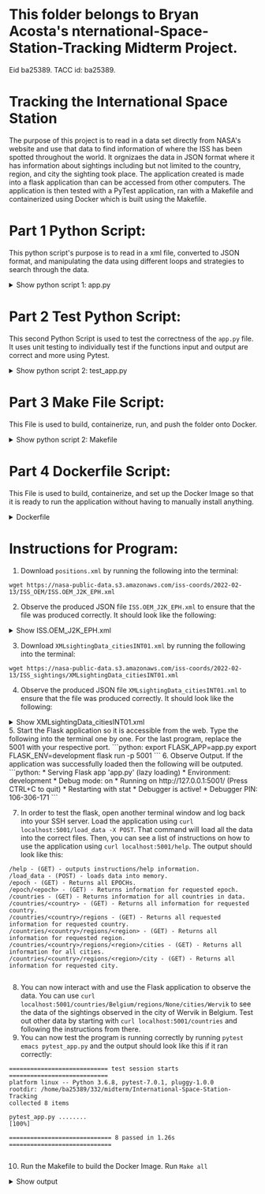 # This folder belongs to Bryan Acosta's nternational-Space-Station-Tracking Midterm Project.
Eid ba25389. TACC id: ba25389.

# Tracking the International Space Station
The purpose of this project is to read in a data set directly from NASA's website and use that data to find information of where the ISS has been spotted throughout the world. It orgnizaes the data in JSON format where it has information about sightings including but not limited to the country, region, and city the sighting took place. The application created is made into a flask application than can be accessed from other computers. The application is then tested with a PyTest application, ran with a Makefile and containerized using Docker which is built using the Makefile.

# Part 1 Python Script:
This python script's purpose is to read in a xml file, converted to JSON format, and manipulating the data using different loops and strategies to search through the data.

<details>
<summary>Show python script 1: app.py</summary>
Python

```python:
from flask import Flask
import xmltodict
import json
import logging
import sys
app = Flask(__name__)


@app.route('/load_data', methods = ['POST'])
def load_data_into_file():
    
    logging.info('Files have been loaded into the memory.\n')
    global positions 
    global sightings
    with open('positions.xml','r') as pos:
        positions = xmltodict.parse(pos.read())
    with open('cities.xml', 'r') as cities:
        sightings = xmltodict.parse(cities.read())

        return 'Data loading is complete.\n'

# All the GET Defintions

@app.route('/help', methods=['GET'])
def return_instructions():
    '''
    This Route returns all of the available commands and instructions on
    how to use them.
    '''
    logging.info("Instructions on requesting data printed below.")
    output = "/help - (GET) - outputs instructions/help information."
    output = output + "\n/load_data - (POST) - loads data into memory. "
    output = output + "\n/epoch - (GET) - Returns all EPOCHs. "
    output = output + "\n/epoch/<epoch> - (GET) - Returns information for requested epoch. " 
    output = output + "\n/countries - (GET) - Returns information for all countries in data. "
    output = output + "\n/countries/<country> - (GET) - Returns all information for requested country. "
    output = output + "\n/countries/<country>/regions - (GET) - Returns all requested information for requested country."
    output = output + "\n/countries/<country>/regions/<region> - (GET) - Returns all information for requested region. "
    output = output + "\n/countries/<country>/regions/<region>/cities - (GET) - Returns all information for all cities."
    output = output + "\n/countries/<country>/regions/<region>/city - (GET) - Returns all information for requested city. "

    return output

@app.route('/epoch', methods=['GET'])
def return_epoch():
    """
    This route grabs all of the epochs and makes it a list.
    Return: it returns the list of epochs
    """
    output = "\n"
    logging.info("Looking for all of the Epoch Positions\n")
    global epoch_length
    global epoch_list #also output
    global epoch_data
    epoch_list = ""
    epoch_data = positions['ndm']['oem']['body']['segment']['data']['stateVector']
    epoch_length = len(epoch_data)
    for i in range(epoch_length):
        epoch_list = epoch_list + epoch_data[i]['EPOCH'] + '\n'

    return epoch_list

@app.route('/epoch/<epoch>', methods=['GET'])
def return_specific_epoch(epoch: str):
    """
    Input: This route reads in an input indicating which epoch's information is requested
    The route loops through the list of epochs and returns the data for the requested epoch. 
    Output: The route outputs the requested epoch's information in the form of a JSON
    """
    logging.info("Looking for requested epoch")
    epoch_data = positions['ndm']['oem']['body']['segment']['data']['stateVector']
    output_list = []
    for pos in range(len(epoch_data)):
        current_epoch = epoch_data[pos]['EPOCH']
        if epoch == current_epoch:
            specific_epoch_data = epoch_data[pos]
            output_list.append(specific_epoch_data)
    
    return json.dumps(output_list, indent=2)
                 
@app.route('/countries', methods=['GET'])
def return_all_countries():
    """
    This route loops through all of the data and returns the countries that are included with data in a list. 
    The route outputs the list of countries in the data
    """
    logging.info("Looking for all countries")
    global sighting_data
    global sighting_list
    global sighting_n
    global country_list
    country_list = ""
    sighting_data = sightings['visible_passes']['visible_pass']
    sighting_n = len(sighting_data)
    for country in range(sighting_n):
        current_country = sighting_data[country]['country']
        if current_country not in country_list:
            country_list = country_list + current_country + '\n'
        
    return country_list  
@app.route('/countries/<country>', methods=['GET'])
def return_specific_country(country: str):
    """
    Input: this route inputs a string for a requested country from the outputed list from the /countries route
    
    the route iterates through the data and compiles all the data that goes through the requested country and puts it into a JSON formatted list
    output: the route outputs JSON formatted data for all the positons above the requested country.
    """
    logging.info("Looking for requested country")
    sighting_data = sightings['visible_passes']['visible_pass']
    #needed_index = sighting_data.index(country)
    needed_data = ['region', 'city', 'spacecraft', 'sighting_date','duration_minutes','max_elevation','enters','exits','utc_offset','utc_time', 'utc_date']
    output_list = []
    for sighting in range(len(sighting_data)):
        current_country = sighting_data[sighting]['country']
        if country == current_country:
            country_data = sighting_data[sighting]
            output_list.append(country_data)

    return json.dumps(output_list, indent  = 2)

        
@app.route('/countries/<country>/regions', methods=['GET'])
def return_regions(country: str):
    """
    input: the route requests a specific country so that it can get the data from that coutnry.
    the route iterates through the outputted json formatted data from the previous route to find all data positioned over a specific region.
    output: it returns a string list of all of the regions
    """
    logging.info("looking for list of all regions")
    regions_list = ""
    output_list = []
    sighting_data = sightings['visible_passes']['visible_pass']
    for sighting in range(len(sighting_data)):
        current_country = sighting_data[sighting]['country']
        if current_country == country:
            country_data = sighting_data[sighting]
            output_list.append(country_data)
    #output_json = json.dumps(output_list, indent  = 2)
    for sighting in range(len(output_list)):
        current_region = output_list[sighting]['region']
        if current_region not in regions_list:
            regions_list = regions_list + current_region + '\n'
    return regions_list

@app.route('/countries/<country>/regions/<region>', methods=['GET'])
def return_a_region(country: str, region: str):
    """
    Input: the route requests an input for a country and region to specify which country and region you want to search for data
    the route iterates through the data and compiles all of the data from the requested region into a JSON format.
    output: this outputs all of the positions that are within the requested country and requested region.
    """
    logging.info("Currently looking for data within requested region")
    output_list = []
    region_data = []
    sighting_data = sightings['visible_passes']['visible_pass']
    for sighting in range(len(sighting_data)):
        current_country = sighting_data[sighting]['country']
        if current_country == country:
            country_data = sighting_data[sighting]
            output_list.append(country_data)
    for sighting in range(len(output_list)):
        
        if region == output_list[sighting]['region']:
            region_data.append(output_list[sighting])

    return json.dumps(region_data, indent=2)

@app.route('/countries/<country>/regions/<region>/cities', methods=['GET'])
def return_cities(country: str, region: str):
    """
    Input: the route requests an input for a country and region to specify which country and region you want to search for data
    the route iterates through the data for the requested country and region to compile a list of all the cities in the data. The list is inputted into a string.
    Output: The route outputs the string, a list of all the cities in the requested data.
    """
    logging.info("Currently looking for list of cities")
    output_list = []
    region_data = []    
    sighting_data = sightings['visible_passes']['visible_pass']
    for sighting in range(len(sighting_data)):
        current_country = sighting_data[sighting]['country']
        if current_country == country:
            country_data = sighting_data[sighting]
            output_list.append(country_data)
    for sighting in range(len(output_list)):
        if region == output_list[sighting]['region']:
            region_data.append(output_list[sighting])
            
    city_list = ""
    for data in range(len(region_data)):
        current_city = region_data[data]['city']
        if current_city not in city_list:
            city_list = city_list + current_city+ '\n'

    return city_list
@app.route('/countries/<country>/regions/<region>/cities/<city>', methods=['GET'\
])
def return_a_city(country: str, region: str,city: str):
    """
    input: the route requests a country, region, and city where the user wants to grab the data from. They are all strings.
    The route iterates through the list of data that pertains to the requested city and compiles it onto a JSON formatted list.
    output: The route outputs a JSON formatted compilation of data within a city.
    """
    logging.info("Currently looking for specific city")
    output_list = []
    region_data = []
    city_data = []
    sighting_data = sightings['visible_passes']['visible_pass']
    for sighting in range(len(sighting_data)):
        current_country = sighting_data[sighting]['country']
        if current_country == country:
            country_data = sighting_data[sighting]
            output_list.append(country_data)
    for sighting in range(len(output_list)):
        if region == output_list[sighting]['region']:
            region_data.append(output_list[sighting])
    for sighting in range(len(region_data)):
        if city == region_data[sighting]['city']:
            city_data.append(region_data[sighting])

    return json.dumps(city_data,indent=2)

if __name__ == '__main__':
    app.run(debug=True, host='0.0.0.0')

    
```
</details>

# Part 2 Test Python Script:
This second Python Script is used to test the correctness of the `app.py` file. It uses unit testing to individually test if the functions input and output are correct and more using Pytest.

<details>
<summary>Show python script 2: test_app.py </summary>
Python

```python:
	
import pytest
from app import *


load_data_into_file()
def return_instructions():
    assert isinstance(return_instructions(),str)==True

def test_return_epoch():
    assert isinstance(return_epoch(),str)==True

def test_return_specific_epoc():
    assert isinstance(return_specific_epoch('2022-057T11:48:56.869Z'),dict)!=True

def test_return_all_countries():
    assert isinstance(return_all_countries(),str)==True

def test_return_specific_country():
    assert isinstance(return_specific_country('Belgium'),dict)!=True

def test_return_regions():
    assert isinstance(return_regions('Belgium'),str)==True

def test_return_a_region():
    assert isinstance(return_a_region('Belgium', 'None'),dict)!=True
def test_return_cities():
    assert isinstance(return_cities('Belgium','None'),str)==True
def test_return_a_city():
    assert isinstance(return_a_city('Belgium','None','Wervik'),dict)!=True

```
</details>

# Part 3 Make File Script:
This File is used to build, containerize, run, and push the folder onto Docker. 

<details>
<summary>Show python script 2: Makefile </summary>
Python

```python:
all: build run push

images:
	docker images | grep bryan4027
ps:
	docker ps -a | grep bryan4027
build:
	docker build -t bryan4027/iss_tracking10:1.3 .
run:
	docker run --name "iss_tracking10" -it -p 5001:5000 bryan4027/iss_tracking10:1.3
push:
	docker push bryan4027/iss_tracking0:1.3	  
    
```
</details>

# Part 4 Dockerfile Script:
This File is used to build, containerize, and set up the Docker Image so that it is ready to run the application without having to manually install anything.

<details>
<summary>Dockerfile </summary>
Python

```python:
FROM centos:7.9.2009

RUN yum update -y && yum install -y python3
RUN pip3 install pytest==7.0.0
RUN pip3 install --user xmltodict
RUN mkdir /code
RUN pip3 install flask

COPY app.py /code/app.py
COPY pytest_app.py /code/pytest_app.py
COPY cities.xml /code/cities.xml
COPY positions.xml /code/positions.xml
COPY . /app

RUN chmod +rx /code/app.py
RUN chmod +rx /code/pytest_app.py

ENV PATH "/code:$PATH"
    
```
</details>
    
# Instructions for Program: 
1. Download `positions.xml` by running the following into the terminal:
```python:
wget https://nasa-public-data.s3.amazonaws.com/iss-coords/2022-02-13/ISS_OEM/ISS.OEM_J2K_EPH.xml
```
2. Observe the produced JSON file `ISS.OEM_J2K_EPH.xml` to ensure that the file was produced correctly. It should look like the following:
<details>
<summary>Show ISS.OEM_J2K_EPH.xml </summary>
Python

```python:
{
{
   "oem": {
      "@id": "CCSDS_OEM_VERS",
      "@version": "2.0",
      "header": {
         "CREATION_DATE": "2022-042T18:53:27.821Z",
         "ORIGINATOR": "JSC"
      },
      "body": {
         "segment": {
            "metadata": {
               "OBJECT_NAME": "ISS",
               "OBJECT_ID": "1998-067-A",
               "CENTER_NAME": "EARTH",
               "REF_FRAME": "EME2000",
               "TIME_SYSTEM": "UTC",
               "START_TIME": "2022-042T12:00:00.000Z",
               "STOP_TIME": "2022-057T12:00:00.000Z"
            },
            "data": {
               "COMMENT": [
                  "Units are in kg and m^2",
                  "MASS=445386.00",
                  "DRAG_AREA=1439.70",
                  "DRAG_COEFF=3.40",
                  "SOLAR_RAD_AREA=0.00",
                  "SOLAR_RAD_COEFF=0.00",
                  "Orbits start at the ascending node epoch",
                  "ISS first asc. node: EPOCH = 2022-02-11T12:08:41.500 $ ORBIT = 568 $ LAN(DEG) = -84.71503",
                  "ISS last asc. node : EPOCH = 2022-02-26T11:10:09.027 $ ORBIT = 800 $ LAN(DEG) = -158.91754",
                  "Begin sequence of events",
                  "TRAJECTORY EVENT SUMMARY:",
                  [],
                  "|       EVENT        |       TIG        | ORB |   DV    |   HA    |   HP    |",
                  "|                    |       GMT        |     |   M/S   |   KM    |   KM    |",
                  "|                    |                  |     |  (F/S)  |  (NM)   |  (NM)   |",
                  "=============================================================================",
                  "80P Launch            046:04:25:40.000             0.0     426.3     408.0",
                  "(0.0)   (230.2)   (220.3)",
                  [],
                  "80P Arrivals          048:07:06:29.000             0.0     425.6     408.2",
                  "(0.0)   (229.8)   (220.4)",
                  [],
                  "NG-17 Launch          050:17:39:59.000             0.0     425.4     408.4",
                  "(0.0)   (229.7)   (220.5)",
                  [],
                  "NG-17 Arrival         052:09:35:00.000             0.0     424.8     408.6",
                  "(0.0)   (229.4)   (220.6)",
                  [],
                  "GMT057 Reboost        057:01:37:00.000             0.4     423.8     409.1",
                  "(1.3)   (228.8)   (220.9)",
                  [],
                  "=============================================================================",
                  "End sequence of events"
               ],
               "stateVector": [
                  {
                     "EPOCH": "2022-042T12:00:00.000Z",
                     "X": {
                        "@units": "km",
                        "#text": "-4945.2048874258298"
                     },
                     "Y": {
                        "@units": "km",
                        "#text": "-3625.9704508659102"
                     },
                     "Z": {
                        "@units": "km",
                        "#text": "-2944.7433487186099"
                     },
                     "X_DOT": {
                        "@units": "km/s",
                        "#text": "1.19203952554952"
                     },
                     "Y_DOT": {
                        "@units": "km/s",
                        "#text": "-5.67286420497775"
                     },
                     "Z_DOT": {
                        "@units": "km/s",
                        "#text": "4.99593211898374"
                     }
                  },
                  {
                     "EPOCH": "2022-042T12:04:00.000Z",
                     "X": {
                        "@units": "km",
                        "#text": "-4483.2181885642003"
                     },
                     "Y": {
                        "@units": "km",
                        "#text": "-4839.4374260438099"
                     },
                     "Z": {
                        "@units": "km",
                        "#text": "-1653.1850590663901"
                     },
                     "X_DOT": {
                        "@units": "km/s",
                        "#text": "2.63479158884966"
                     },
                     "Y_DOT": {
                        "@units": "km/s",
                        "#text": "-4.3774148889971602"
                     },
                     "Z_DOT": {
                        "@units": "km/s",
                        "#text": "5.7014974180323597"
                     }
                  },
```
</details>
    
3. Download `XMLsightingData_citiesINT01.xml` by running the following into the terminal:
```python:
wget https://nasa-public-data.s3.amazonaws.com/iss-coords/2022-02-13/ISS_sightings/XMLsightingData_citiesINT01.xml
```
4. Observe the produced JSON file `XMLsightingData_citiesINT01.xml` to ensure that the file was produced correctly. It should look like the following:
<details>
<summary>Show XMLsightingData_citiesINT01.xml </summary>
Python

```python:
{
{
    "country": "Belgium",
    "region": "None",
    "city": "Aalst",
    "spacecraft": "ISS",
    "sighting_date": "Thu Feb 17/07:07 AM",
    "duration_minutes": "1",
    "max_elevation": "10",
    "enters": "10 above SE",
    "exits": "10 above SE",
    "utc_offset": "1.0",
    "utc_time": "06:07",
    "utc_date": "Feb 17, 2022"
  },
  {
    "country": "Belgium",
    "region": "None",
    "city": "Aalst",
    "spacecraft": "ISS",
    "sighting_date": "Sat Feb 19/07:04 AM",
    "duration_minutes": "5",
    "max_elevation": "22",
    "enters": "10 above SSW",
    "exits": "10 above E",
    "utc_offset": "1.0",
    "utc_time": "06:04",
    "utc_date": "Feb 19, 2022"
  },
```
</details>
5.  Start the Flask application so it is accessible from the web. Type the following into the terminal one by one. For the last program, replace the 5001 with your respective port.
```python: 
export FLASK_APP=app.py
export FLASK_ENV=development
flask run -p 5001	
``` 
6. Observe Output. If the application was successfully loaded then the following will be outputed.
```python:
 * Serving Flask app 'app.py' (lazy loading)
 * Environment: development
 * Debug mode: on
 * Running on http://127.0.0.1:5001/ (Press CTRL+C to quit)
 * Restarting with stat
 * Debugger is active!
 * Debugger PIN: 106-306-171
```
    
7. In order to test the flask, open another terminal window and log back into your SSH server. Load the application using `curl localhost:5001/load_data -X POST`. That command will load all the data into the correct files. Then, you can see a list of instructions on how to use the application using `curl localhost:5001/help`. The output should look like this:
```python:
/help - (GET) - outputs instructions/help information.
/load_data - (POST) - loads data into memory.
/epoch - (GET) - Returns all EPOCHs.
/epoch/<epoch> - (GET) - Returns information for requested epoch.
/countries - (GET) - Returns information for all countries in data.
/countries/<country> - (GET) - Returns all information for requested country.
/countries/<country>/regions - (GET) - Returns all requested information for requested country.
/countries/<country>/regions/<region> - (GET) - Returns all information for requested region.
/countries/<country>/regions/<region>/cities - (GET) - Returns all information for all cities.
/countries/<country>/regions/<region>/city - (GET) - Returns all information for requested city.	
	
```	
8. You can now interact with and use the Flask application to observe the data. You can use `curl localhost:5001/countries/Belgium/regions/None/cities/Wervik` to see the data of the sightings observed in the city of Wervik in Belgium. Test out other data by starting with `curl localhost:5001/countries` and following the instructions from there.
9. You can now test the program is running correctly by running `pytest emacs pytest_app.py` and the output should look like this if it ran correctly:
```python:
============================ test session starts ============================
platform linux -- Python 3.6.8, pytest-7.0.1, pluggy-1.0.0
rootdir: /home/ba25389/332/midterm/International-Space-Station-Tracking
collected 8 items

pytest_app.py ........                                                [100%]

============================= 8 passed in 1.26s =============================
	
```
10. Run the Makefile to build the Docker Image. Run `Make all`
<details>
<summary>Show output </summary>
Python

```python:	 	
Sending build context to Docker daemon  5.352MB
Step 1/14 : FROM centos:7.9.2009
 ---> eeb6ee3f44bd
Step 2/14 : RUN yum update -y && yum install -y python3
 ---> Using cache
 ---> d605a0dae43f
Step 3/14 : RUN pip3 install pytest==7.0.0
 ---> Using cache
 ---> f4be093b12b2
Step 4/14 : RUN pip3 install --user xmltodict
 ---> Using cache
 ---> 34959355fb0b
Step 5/14 : RUN mkdir /code
 ---> Using cache
 ---> ea5ed6ac6547
Step 6/14 : RUN pip3 install flask
 ---> Using cache
 ---> 35feace33255
Step 7/14 : COPY app.py /code/app.py
 ---> Using cache
 ---> 62a624a13d4c
Step 8/14 : COPY pytest_app.py /code/pytest_app.py
 ---> 0316dfd3d98f
Step 9/14 : COPY cities.xml /code/cities.xml
 ---> 819d589968b7
Step 10/14 : COPY positions.xml /code/positions.xml
 ---> e151f2ebbe76
Step 11/14 : COPY . /app
 ---> d0bcba186a2e
Step 12/14 : RUN chmod +rx /code/app.py
 ---> Running in a69b09c4989b
Removing intermediate container a69b09c4989b
 ---> 693488abb066
Step 13/14 : RUN chmod +rx /code/pytest_app.py
 ---> Running in cce0b7ffc546
Removing intermediate container cce0b7ffc546
 ---> 5cb7aa2d2e18
Step 14/14 : ENV PATH "/code:$PATH"
 ---> Running in b88a4d3232ee
Removing intermediate container b88a4d3232ee
 ---> d939ea72f19d
Successfully built d939ea72f19d
Successfully tagged bryan4027/iss_tracking10:1.3
docker run --name "iss_tracking10" -it -p 5001:5000 bryan4027/iss_tracking10:1.3
```
</details>	
